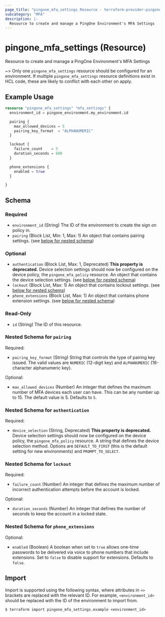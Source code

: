 ```yaml
---
page_title: "pingone_mfa_settings Resource - terraform-provider-pingone"
subcategory: "MFA"
description: |-
  Resource to create and manage a PingOne Environment's MFA Settings
---
```


# pingone_mfa_settings (Resource)

Resource to create and manage a PingOne Environment's MFA Settings

~> Only one `pingone_mfa_settings` resource should be configured for an environment.  If multiple `pingone_mfa_settings` resource definitions exist in HCL code, these are likely to conflict with each other on apply.

## Example Usage

```terraform
resource "pingone_mfa_settings" "mfa_settings" {
  environment_id = pingone_environment.my_environment.id

  pairing {
    max_allowed_devices = 5
    pairing_key_format  = "ALPHANUMERIC"
  }

  lockout {
    failure_count    = 5
    duration_seconds = 600
  }

  phone_extensions {
    enabled = true
  }

}
```

<!-- schema generated by tfplugindocs -->
## Schema

### Required

- `environment_id` (String) The ID of the environment to create the sign on policy in.
- `pairing` (Block List, Min: 1, Max: 1) An object that contains pairing settings. (see [below for nested schema](#nestedblock--pairing))

### Optional

- `authentication` (Block List, Max: 1, Deprecated) **This property is deprecated.**  Device selection settings should now be configured on the device policy, the `pingone_mfa_policy` resource. An object that contains the device selection settings. (see [below for nested schema](#nestedblock--authentication))
- `lockout` (Block List, Max: 1) An object that contains lockout settings. (see [below for nested schema](#nestedblock--lockout))
- `phone_extensions` (Block List, Max: 1) An object that contains phone extension settings. (see [below for nested schema](#nestedblock--phone_extensions))

### Read-Only

- `id` (String) The ID of this resource.

<a id="nestedblock--pairing"></a>
### Nested Schema for `pairing`

Required:

- `pairing_key_format` (String) String that controls the type of pairing key issued. The valid values are `NUMERIC` (12-digit key) and `ALPHANUMERIC` (16-character alphanumeric key).

Optional:

- `max_allowed_devices` (Number) An integer that defines the maximum number of MFA devices each user can have. This can be any number up to 15. The default value is 5. Defaults to `5`.


<a id="nestedblock--authentication"></a>
### Nested Schema for `authentication`

Required:

- `device_selection` (String, Deprecated) **This property is deprecated.**  Device selection settings should now be configured on the device policy, the `pingone_mfa_policy` resource.  A string that defines the device selection method. Options are `DEFAULT_TO_FIRST` (this is the default setting for new environments) and `PROMPT_TO_SELECT`.


<a id="nestedblock--lockout"></a>
### Nested Schema for `lockout`

Required:

- `failure_count` (Number) An integer that defines the maximum number of incorrect authentication attempts before the account is locked.

Optional:

- `duration_seconds` (Number) An integer that defines the number of seconds to keep the account in a locked state.


<a id="nestedblock--phone_extensions"></a>
### Nested Schema for `phone_extensions`

Optional:

- `enabled` (Boolean) A boolean when set to `true` allows one-time passwords to be delivered via voice to phone numbers that include extensions. Set to `false` to disable support for extensions. Defaults to `false`.

## Import

Import is supported using the following syntax, where attributes in `<>` brackets are replaced with the relevant ID.  For example, `<environment_id>` should be replaced with the ID of the environment to import from.

```shell
$ terraform import pingone_mfa_settings.example <environment_id>
```

